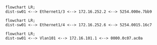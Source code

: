 
```mermaid
flowchart LR;
dist-sw01 <--> Ethernet1/3 <--> 172.16.252.2 <--> 5254.000e.7bb9
```
```mermaid
flowchart LR;
dist-sw01 <--> Ethernet1/4 <--> 172.16.252.6 <--> 5254.0015.16c7
```
```mermaid
flowchart LR;
dist-sw01 <--> Vlan101 <--> 172.16.101.1 <--> 0000.0c07.ac0a
```
